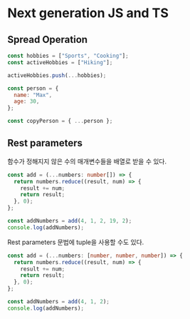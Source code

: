 # Next generation JS and TS

## Spread Operation

```js
const hobbies = ["Sports", "Cooking"];
const activeHobbies = ["Hiking"];

activeHobbies.push(...hobbies);

const person = {
  name: "Max",
  age: 30,
};

const copyPerson = { ...person };
```

## Rest parameters

함수가 정해지지 않은 수의 매개변수들을 배열로 받을 수 있다.

```ts
const add = (...numbers: number[]) => {
  return numbers.reduce((result, num) => {
    result += num;
    return result;
  }, 0);
};

const addNumbers = add(4, 1, 2, 19, 2);
console.log(addNumbers);
```

Rest parameters 문법에 tuple을 사용할 수도 있다.

```ts
const add = (...numbers: [number, number, number]) => {
  return numbers.reduce((result, num) => {
    result += num;
    return result;
  }, 0);
};

const addNumbers = add(4, 1, 2);
console.log(addNumbers);
```
